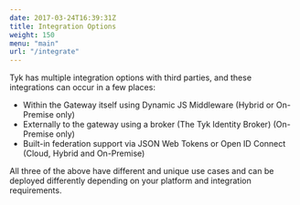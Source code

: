```yaml
---
date: 2017-03-24T16:39:31Z
title: Integration Options
weight: 150
menu: "main"
url: "/integrate"
---
```


Tyk has multiple integration options with third parties, and these integrations can occur in a few places:

* Within the Gateway itself using Dynamic JS Middleware (Hybrid or On-Premise only)
* Externally to the gateway using a broker (The Tyk Identity Broker) (On-Premise only)
* Built-in federation support via JSON Web Tokens or Open ID Connect (Cloud, Hybrid and On-Premise)

All three of the above have different and unique use cases and can be deployed differently depending on your platform and integration requirements.
